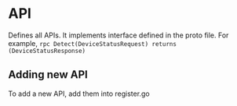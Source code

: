 # API

Defines all APIs. It implements interface defined in the proto file.
For example, `rpc Detect(DeviceStatusRequest) returns (DeviceStatusResponse)`

## Adding new API

To add a new API, add them into register.go
